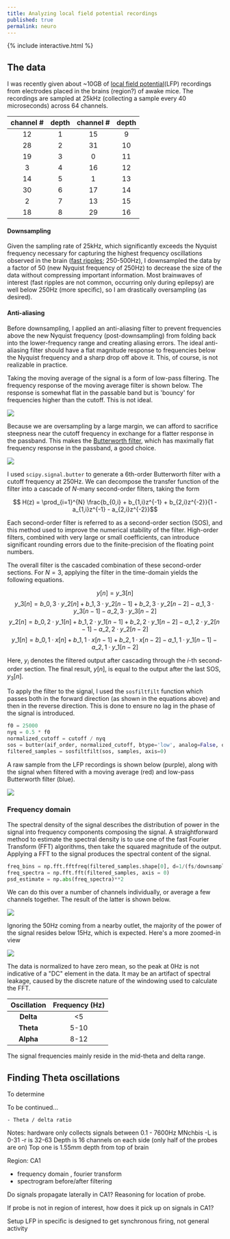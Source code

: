 ```yaml
---
title: Analyzing local field potential recordings
published: true
permalink: neuro
---
```

{% include interactive.html %}

## The data 

I was recently given about ~10GB of [local field potential](https://en.wikipedia.org/wiki/Local_field_potential)(LFP) recordings from electrodes placed in the brains (region?) of awake mice. The recordings are sampled at 25kHz (collecting a sample every 40 microseconds) across 64 channels. 

| channel # | depth | channel # | depth |
| :--: | :--: | :--: | :--: |
| 12 | 1 | 15 | 9 |
| 28 | 2 | 31 | 10 |
| 19 | 3 | 0 | 11 |
| 3 | 4 | 16 | 12 |
| 14 | 5 | 1 | 13 |
| 30 | 6 | 17 | 14 |
| 2 | 7 | 13 | 15 |
| 18 | 8 | 29 | 16 |

#### Downsampling 

Given the sampling rate of 25kHz, which significantly exceeds the Nyquist frequency necessary for capturing the highest frequency oscillations observed in the brain ([fast ripples](https://onlinelibrary.wiley.com/doi/10.1111/j.1528-1157.1999.tb02065.x); 250-500Hz), I downsampled the data by a factor of 50 (new Nyquist frequency of 250Hz) to decrease the size of the data without compressing important information. Most brainwaves of interest (fast ripples are not common, occurring only during epilepsy) are well below 250Hz (more specific), so I am drastically oversampling (as desired). 

#### Anti-aliasing 

Before downsampling, I applied an anti-aliasing filter to prevent frequencies above the new Nyquist frequency (post-downsampling) from folding back into the lower-frequency range and creating aliasing errors. The ideal anti-aliasing filter should have a flat magnitude response to frequencies below the Nyquist frequency and a sharp drop off above it. This, of course, is not realizable in practice. 

Taking the moving average of the signal is a form of low-pass filtering. The frequency response of the moving average filter is shown below. The response is somewhat flat in the passable band but is 'bouncy' for frequencies higher than the cutoff. This is not ideal.  

![](assets/images/ma_freqz.png)

Because we are oversampling by a large margin, we can afford to sacrifice steepness near the cutoff frequency in exchange for a flatter response in the passband. This makes the [Butterworth filter](https://en.wikipedia.org/wiki/Butterworth_filter), which has maximally flat frequency response in the passband,  a good choice. 

![](assets/images/Butterworth.png)

I used ```scipy.signal.butter``` to generate a 6th-order Butterworth filter with a cutoff frequency at 250Hz. We can decompose the transfer function of the filter into a cascade of $N$-many second-order filters, taking the form 

$$ H(z) = \prod_{i=1}^{N} \frac{b_{0,i} + b_{1,i}z^{-1} + b_{2,i}z^{-2}}{1 - a_{1,i}z^{-1} - a_{2,i}z^{-2}}$$

Each second-order filter is referred to as a second-order section (SOS), and this method used to improve the numerical stability of the filter. High-order filters, combined with very large or small coefficients, can introduce significant rounding errors due to the finite-precision of the floating point numbers. 

The overall filter is the cascaded combination of these second-order sections. For $N=3$, applying the filter in the time-domain yields the following equations. 

$$y[n] = y\_3[n]$$
$$y\_3[n] = b\_{0,3} \cdot y\_2[n] + b\_{1,3} \cdot y\_2[n-1] + b\_{2,3} \cdot y\_2[n-2] - a\_{1,3} \cdot y\_3[n-1] - a\_{2,3} \cdot y\_3[n-2]$$
$$y\_2[n] = b\_{0,2} \cdot y\_1[n] + b\_{1,2} \cdot y\_1[n-1] + b\_{2,2} \cdot y\_1[n-2] - a\_{1,2} \cdot y\_2[n-1] - a\_{2,2} \cdot y\_2[n-2]$$
$$y\_1[n] = b\_{0,1} \cdot x[n] + b\_{1,1} \cdot x[n-1] + b\_{2,1} \cdot x[n-2] - a\_{1,1} \cdot y\_1[n-1] - a\_{2,1} \cdot y\_1[n-2]$$

Here, $y_i$ denotes the filtered output after cascading through the $i$-th second-order section. The final result, $y[n]$, is equal to the output after the last SOS, $y_3[n]$.

 To apply the filter to the signal, I used the ```sosfiltfilt``` function which passes both in the forward direction (as shown in the equations above) and then in the reverse direction. This is done to ensure no lag in the phase of the signal is introduced. 

```python
f0 = 25000
nyq = 0.5 * f0
normalized_cutoff = cutoff / nyq
sos = butter(aif_order, normalized_cutoff, btype='low', analog=False, output='sos')
filtered_samples = sosfiltfilt(sos, samples, axis=0)
```

A raw sample from the LFP recordings is shown below (purple), along with the signal when filtered with a moving average (red) and low-pass Butterworth filter (blue). 

![](assets/images/butter_ma_og.png)


### Frequency domain

The spectral density of the signal describes the distribution of power in the signal into frequency components composing the signal. A straightforward method to estimate the spectral density is to use one of the fast Fourier Transform (FFT) algorithms, then take the squared magnitude of the output. Applying a FFT to the signal produces the spectral content of the signal. 

```python
freq_bins = np.fft.fftfreq(filtered_samples.shape[0], d=1/(fs/downsampling_factor))
freq_spectra = np.fft.fft(filtered_samples, axis = 0) 
psd_estimate = np.abs(freq_spectra)**2
```

We can do this over a number of channels individually, or average a few channels together. The result of the latter is shown below.  

![](assets/images/fft_psd.png)

Ignoring the 50Hz coming from a nearby outlet, the majority of the power of the signal resides below 15Hz, which is expected. Here's a more zoomed-in view

![](assets/images/fft_psd_zoomed.png)

The data is normalized to have zero mean, so the peak at 0Hz is not indicative of a "DC" element in the data. It may be an artifact of spectral leakage, caused by the discrete nature of the windowing used to calculate the FFT. 

| Oscillation | Frequency (Hz) |
| :--: | :--: |
| **Delta** | <5 |
| **Theta** | 5-10 |
| **Alpha** | 8-12 |

The signal frequencies mainly reside in the mid-theta and delta range. 

## Finding Theta oscillations

To determine 

To be continued...

	- Theta / delta ratio


Notes: 
hardware only collects signals between 0.1 - 7600Hz
MNchbis 
	-L is 0-31
	-r is 32-63
Depth is 
16 channels on each side (only half of the probes are on)
Top one is 1.55mm depth from top of brain

Region: CA1 
- frequency domain , fourier transform 
- spectrogram before/after filtering 

Do signals propagate laterally in CA1? Reasoning for location of probe.

If probe is not in region of interest, how does it pick up on signals in CA1? 

Setup LFP in specific is designed to get synchronous firing, not general activity
